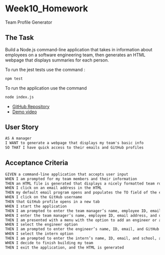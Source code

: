 # Week10_Homework
Team Profile Generator

## The Task

Build a Node.js command-line application that takes in information about employees on a software engineering team, then generates an HTML webpage that displays summaries for each person. 

To run the jest tests use the command :
```md
npm test
```
To run the application use the command 
```md
node index.js
```
* [GitHub Repository](https://github.com/brijeeta/Week10_HomeWork/)
* [Demo video](https://watch.screencastify.com/v/9QAvjP6rFLBa0er5NWJv)

## User Story

```md
AS A manager
I WANT to generate a webpage that displays my team's basic info
SO THAT I have quick access to their emails and GitHub profiles
```

## Acceptance Criteria

```md
GIVEN a command-line application that accepts user input
WHEN I am prompted for my team members and their information
THEN an HTML file is generated that displays a nicely formatted team roster based on user input
WHEN I click on an email address in the HTML
THEN my default email program opens and populates the TO field of the email with the address
WHEN I click on the GitHub username
THEN that GitHub profile opens in a new tab
WHEN I start the application
THEN I am prompted to enter the team manager’s name, employee ID, email address, and office number
WHEN I enter the team manager’s name, employee ID, email address, and office number
THEN I am presented with a menu with the option to add an engineer or an intern or to finish building my team
WHEN I select the engineer option
THEN I am prompted to enter the engineer’s name, ID, email, and GitHub username, and I am taken back to the menu
WHEN I select the intern option
THEN I am prompted to enter the intern’s name, ID, email, and school, and I am taken back to the menu
WHEN I decide to finish building my team
THEN I exit the application, and the HTML is generated
```

